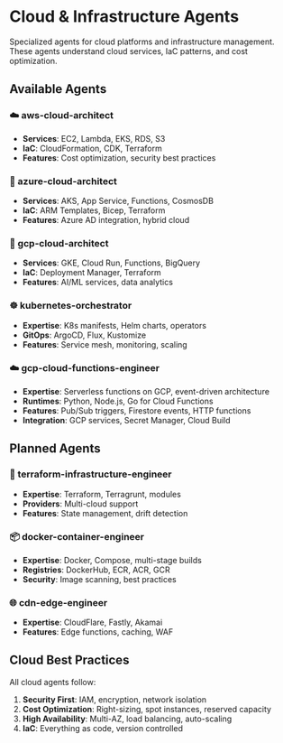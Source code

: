 # Cloud & Infrastructure Agents

Specialized agents for cloud platforms and infrastructure management. These agents understand cloud services, IaC patterns, and cost optimization.

## Available Agents

### ☁️ aws-cloud-architect
- **Services**: EC2, Lambda, EKS, RDS, S3
- **IaC**: CloudFormation, CDK, Terraform
- **Features**: Cost optimization, security best practices

### 🔷 azure-cloud-architect
- **Services**: AKS, App Service, Functions, CosmosDB
- **IaC**: ARM Templates, Bicep, Terraform
- **Features**: Azure AD integration, hybrid cloud

### 🔵 gcp-cloud-architect
- **Services**: GKE, Cloud Run, Functions, BigQuery
- **IaC**: Deployment Manager, Terraform
- **Features**: AI/ML services, data analytics

### ☸️ kubernetes-orchestrator
- **Expertise**: K8s manifests, Helm charts, operators
- **GitOps**: ArgoCD, Flux, Kustomize
- **Features**: Service mesh, monitoring, scaling

### ☁️ gcp-cloud-functions-engineer
- **Expertise**: Serverless functions on GCP, event-driven architecture
- **Runtimes**: Python, Node.js, Go for Cloud Functions
- **Features**: Pub/Sub triggers, Firestore events, HTTP functions
- **Integration**: GCP services, Secret Manager, Cloud Build

## Planned Agents

### 🔧 terraform-infrastructure-engineer
- **Expertise**: Terraform, Terragrunt, modules
- **Providers**: Multi-cloud support
- **Features**: State management, drift detection

### 📦 docker-container-engineer
- **Expertise**: Docker, Compose, multi-stage builds
- **Registries**: DockerHub, ECR, ACR, GCR
- **Security**: Image scanning, best practices

### 🌐 cdn-edge-engineer
- **Expertise**: CloudFlare, Fastly, Akamai
- **Features**: Edge functions, caching, WAF

## Cloud Best Practices

All cloud agents follow:
1. **Security First**: IAM, encryption, network isolation
2. **Cost Optimization**: Right-sizing, spot instances, reserved capacity
3. **High Availability**: Multi-AZ, load balancing, auto-scaling
4. **IaC**: Everything as code, version controlled